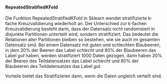 #### RepeatedStratifiedKFold

Die Funktion RepeatedStratifiedKFold in Sklearn wendet stratifizierte
k-fache Kreuzvalidierung wiederholt an. Der Unterschied zur k-fachen
Kreuzvalidierung besteht darin, dass der Datensatz nicht randomisiert in
disjunkte Partitionen unterteilt wird, sondern stratifiziert. Das
bedeutet die Relationen aller Partitionen bleiben so bestehen, wie sie
auch im gesamten Datensatz sind. Bei einem Datensatz mit guten und
schlechten Blaubeeren, in dem 20% der Beeren das Label *schlecht* und
80% der Blaubeeren das Label *gut* haben, werden stratifiziert $1000$
Daten gezogen, dann haben 20% der Beeren des Teildatensatzes das Label
*schlecht* und 80% der Blaubeeren des Teildatensatzes das Label *gut*.

Vorteile bietet das Stratifizieren dann, wenn die Daten ungleich
verteilt sind.
